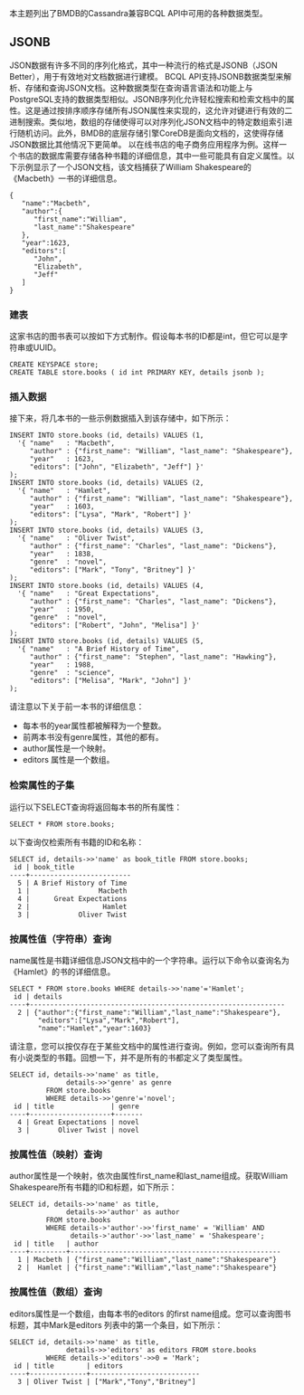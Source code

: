 

本主题列出了BMDB的Cassandra兼容BCQL API中可用的各种数据类型。

## **JSONB**

JSON数据有许多不同的序列化格式，其中一种流行的格式是JSONB（JSON Better），用于有效地对文档数据进行建模。 
BCQL API支持JSONB数据类型来解析、存储和查询JSON文档。这种数据类型在查询语言语法和功能上与PostgreSQL支持的数据类型相似。JSONB序列化允许轻松搜索和检索文档中的属性。这是通过按排序顺序存储所有JSON属性来实现的，这允许对键进行有效的二进制搜索。类似地，数组的存储使得可以对序列化JSON文档中的特定数组索引进行随机访问。此外，BMDB的底层存储引擎CoreDB是面向文档的，这使得存储JSON数据比其他情况下更简单。 
以在线书店的电子商务应用程序为例。这样一个书店的数据库需要存储各种书籍的详细信息，其中一些可能具有自定义属性。以下示例显示了一个JSON文档，该文档捕获了William Shakespeare的《Macbeth》一书的详细信息。 


```
{
   "name":"Macbeth",
   "author":{
      "first_name":"William",
      "last_name":"Shakespeare"
   },
   "year":1623,
   "editors":[
      "John",
      "Elizabeth",
      "Jeff"
   ]
}
```

### **建表**

这家书店的图书表可以按如下方式制作。假设每本书的ID都是int，但它可以是字符串或UUID。

```
CREATE KEYSPACE store;
CREATE TABLE store.books ( id int PRIMARY KEY, details jsonb );
```

### **插入数据**

接下来，将几本书的一些示例数据插入到该存储中，如下所示： 

```
INSERT INTO store.books (id, details) VALUES (1,
  '{ "name"   : "Macbeth",
     "author" : {"first_name": "William", "last_name": "Shakespeare"},
     "year"   : 1623,
     "editors": ["John", "Elizabeth", "Jeff"] }'
);
INSERT INTO store.books (id, details) VALUES (2,
  '{ "name"   : "Hamlet",
     "author" : {"first_name": "William", "last_name": "Shakespeare"},
     "year"   : 1603,
     "editors": ["Lysa", "Mark", "Robert"] }'
);
INSERT INTO store.books (id, details) VALUES (3,
  '{ "name"   : "Oliver Twist",
     "author" : {"first_name": "Charles", "last_name": "Dickens"},
     "year"   : 1838,
     "genre"  : "novel",
     "editors": ["Mark", "Tony", "Britney"] }'
);
INSERT INTO store.books (id, details) VALUES (4,
  '{ "name"   : "Great Expectations",
     "author" : {"first_name": "Charles", "last_name": "Dickens"},
     "year"   : 1950,
     "genre"  : "novel",
     "editors": ["Robert", "John", "Melisa"] }'
);
INSERT INTO store.books (id, details) VALUES (5,
  '{ "name"   : "A Brief History of Time",
     "author" : {"first_name": "Stephen", "last_name": "Hawking"},
     "year"   : 1988,
     "genre"  : "science",
     "editors": ["Melisa", "Mark", "John"] }'
);
```

请注意以下关于前一本书的详细信息：

* 每本书的year属性都被解释为一个整数。
* 前两本书没有genre属性，其他的都有。
* author属性是一个映射。
* editors 属性是一个数组。

### **检索属性的子集**

运行以下SELECT查询将返回每本书的所有属性：

```
SELECT * FROM store.books;
```

以下查询仅检索所有书籍的ID和名称： 

```
SELECT id, details->>'name' as book_title FROM store.books;
 id | book_title
----+-------------------------
  5 | A Brief History of Time
  1 |                 Macbeth
  4 |      Great Expectations
  2 |                  Hamlet
  3 |            Oliver Twist
```

### **按属性值（字符串）查询**

name属性是书籍详细信息JSON文档中的一个字符串。运行以下命令以查询名为《Hamlet》的书的详细信息。 

```
SELECT * FROM store.books WHERE details->>'name'='Hamlet';
 id | details
----+---------------------------------------------------------------
  2 | {"author":{"first_name":"William","last_name":"Shakespeare"},
       "editors":["Lysa","Mark","Robert"],
       "name":"Hamlet","year":1603}
```

请注意，您可以按仅存在于某些文档中的属性进行查询。例如，您可以查询所有具有小说类型的书籍。回想一下，并不是所有的书都定义了类型属性。

```
SELECT id, details->>'name' as title,
              details->>'genre' as genre
         FROM store.books
         WHERE details->>'genre'='novel';
 id | title              | genre
----+--------------------+-------
  4 | Great Expectations | novel
  3 |       Oliver Twist | novel
```

### **按属性值（映射）查询**

author属性是一个映射，依次由属性first_name和last_name组成。获取William Shakespeare所有书籍的ID和标题，如下所示：

```
SELECT id, details->>'name' as title,
              details->>'author' as author
         FROM store.books
         WHERE details->'author'->>'first_name' = 'William' AND
               details->'author'->>'last_name' = 'Shakespeare';
 id | title   | author
----+---------+----------------------------------------------------
  1 | Macbeth | {"first_name":"William","last_name":"Shakespeare"}
  2 |  Hamlet | {"first_name":"William","last_name":"Shakespeare"}
```

### **按属性值（数组）查询**

editors属性是一个数组，由每本书的editors 的first name组成。您可以查询图书标题，其中Mark是editors 列表中的第一个条目，如下所示：

```
SELECT id, details->>'name' as title,
              details->>'editors' as editors FROM store.books
         WHERE details->'editors'->>0 = 'Mark';
 id | title        | editors
----+--------------+---------------------------
  3 | Oliver Twist | ["Mark","Tony","Britney"]
```
